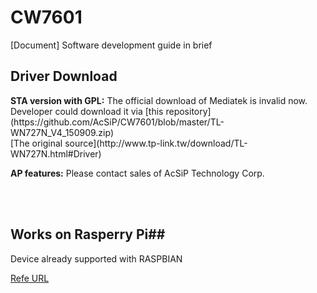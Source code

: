 # CW7601
[Document] Software development guide in brief


<h2> Driver Download </h2>
  <B>STA version with GPL:</B>
    The official download of Mediatek is invalid now.<BR>
    Developer could download it via [this repository](https://github.com/AcSiP/CW7601/blob/master/TL-WN727N_V4_150909.zip)<BR>
    [The original source](http://www.tp-link.tw/download/TL-WN727N.html#Driver) <BR>


  <B>AP features:</B>
	  Please contact sales of AcSiP Technology Corp.

<BR><BR>
## Works on Rasperry Pi##
  Device already supported with RASPBIAN
  
  [Refe URL](https://github.com/AcSiP/CW7601/blob/master/Read_Me/For_Rasperry_Pi.md)
